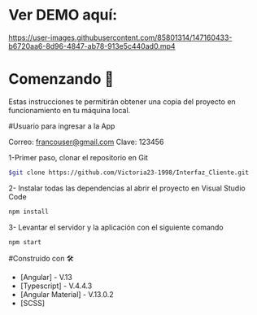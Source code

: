 
# Ver DEMO aquí:


https://user-images.githubusercontent.com/85801314/147160433-b6720aa6-8d96-4847-ab78-913e5c440ad0.mp4


# Comenzando 🚀
Estas instrucciones te permitirán obtener una copia del proyecto en funcionamiento en tu máquina local.

#Usuario para ingresar a la App

Correo: francouser@gmail.com
Clave: 123456

1-Primer paso, clonar el repositorio en Git
```sh
$git clone https://github.com/Victoria23-1998/Interfaz_Cliente.git
```
2- Instalar todas las dependencias al abrir el proyecto en Visual Studio Code

```sh
npm install
```
3- Levantar el servidor y la aplicación con el siguiente comando

```sh
npm start
```
#Construido con 🛠️

- [Angular] - V.13
- [Typescript] - V.4.4.3
- [Angular Material] - V.13.0.2
- [SCSS] 
